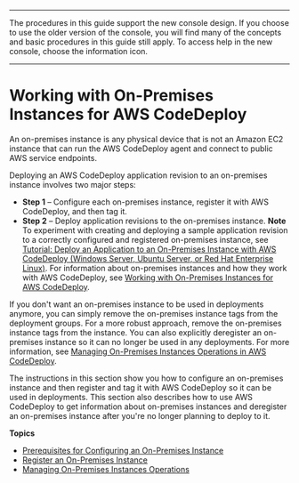 --------

 The procedures in this guide support the new console design\. If you choose to use the older version of the console, you will find many of the concepts and basic procedures in this guide still apply\. To access help in the new console, choose the information icon\. 

--------

# Working with On\-Premises Instances for AWS CodeDeploy<a name="instances-on-premises"></a>

An on\-premises instance is any physical device that is not an Amazon EC2 instance that can run the AWS CodeDeploy agent and connect to public AWS service endpoints\. 

Deploying an AWS CodeDeploy application revision to an on\-premises instance involves two major steps:
+ **Step 1** – Configure each on\-premises instance, register it with AWS CodeDeploy, and then tag it\. 
+ **Step 2** – Deploy application revisions to the on\-premises instance\.
**Note**  
To experiment with creating and deploying a sample application revision to a correctly configured and registered on\-premises instance, see [Tutorial: Deploy an Application to an On\-Premises Instance with AWS CodeDeploy \(Windows Server, Ubuntu Server, or Red Hat Enterprise Linux\)](tutorials-on-premises-instance.md)\. For information about on\-premises instances and how they work with AWS CodeDeploy, see [Working with On\-Premises Instances for AWS CodeDeploy](#instances-on-premises)\.

If you don't want an on\-premises instance to be used in deployments anymore, you can simply remove the on\-premises instance tags from the deployment groups\. For a more robust approach, remove the on\-premises instance tags from the instance\. You can also explicitly deregister an on\-premises instance so it can no longer be used in any deployments\. For more information, see [Managing On\-Premises Instances Operations in AWS CodeDeploy](on-premises-instances-operations.md)\.

The instructions in this section show you how to configure an on\-premises instance and then register and tag it with AWS CodeDeploy so it can be used in deployments\. This section also describes how to use AWS CodeDeploy to get information about on\-premises instances and deregister an on\-premises instance after you're no longer planning to deploy to it\.

**Topics**
+ [Prerequisites for Configuring an On\-Premises Instance](instances-on-premises-prerequisites.md)
+ [Register an On\-Premises Instance](on-premises-instances-register.md)
+ [Managing On\-Premises Instances Operations](on-premises-instances-operations.md)